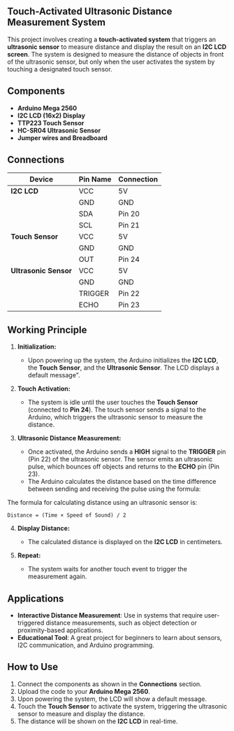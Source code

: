 ## Touch-Activated Ultrasonic Distance Measurement System

This project involves creating a **touch-activated system** that triggers an **ultrasonic sensor** to measure distance and display the result on an **I2C LCD screen**. The system is designed to measure the distance of objects in front of the ultrasonic sensor, but only when the user activates the system by touching a designated touch sensor.

## Components

- **Arduino Mega 2560**
- **I2C LCD (16x2) Display**
- **TTP223 Touch Sensor**
- **HC-SR04 Ultrasonic Sensor**
- **Jumper wires and Breadboard**

## Connections

| **Device**         | **Pin Name**    | **Connection** |
|--------------------|-----------------|----------------|
| **I2C LCD**        | VCC             | 5V             |
|                    | GND             | GND            |
|                    | SDA             | Pin 20         |
|                    | SCL             | Pin 21         |
| **Touch Sensor**   | VCC             | 5V             |
|                    | GND             | GND            |
|                    | OUT             | Pin 24         |
| **Ultrasonic Sensor**| VCC             | 5V             |
|                    | GND             | GND            |
|                    | TRIGGER         | Pin 22         |
|                    | ECHO            | Pin 23         |

## Working Principle

1. **Initialization:**
   - Upon powering up the system, the Arduino initializes the **I2C LCD**, the **Touch Sensor**, and the **Ultrasonic Sensor**. The LCD displays a default message".

2. **Touch Activation:**
   - The system is idle until the user touches the **Touch Sensor** (connected to **Pin 24**). The touch sensor sends a signal to the Arduino, which triggers the ultrasonic sensor to measure the distance.

3. **Ultrasonic Distance Measurement:**
   - Once activated, the Arduino sends a **HIGH** signal to the **TRIGGER** pin (Pin 22) of the ultrasonic sensor. The sensor emits an ultrasonic pulse, which bounces off objects and returns to the **ECHO** pin (Pin 23).
   - The Arduino calculates the distance based on the time difference between sending and receiving the pulse using the formula:

The formula for calculating distance using an ultrasonic sensor is:

	Distance = (Time × Speed of Sound) / 2

4. **Display Distance:**
   - The calculated distance is displayed on the **I2C LCD** in centimeters.

5. **Repeat:**
   - The system waits for another touch event to trigger the measurement again.

## Applications

- **Interactive Distance Measurement**: Use in systems that require user-triggered distance measurements, such as object detection or proximity-based applications.
- **Educational Tool**: A great project for beginners to learn about sensors, I2C communication, and Arduino programming.

## How to Use

1. Connect the components as shown in the **Connections** section.
2. Upload the code to your **Arduino Mega 2560**.
3. Upon powering the system, the LCD will show a default message.
4. Touch the **Touch Sensor** to activate the system, triggering the ultrasonic sensor to measure and display the distance.
5. The distance will be shown on the **I2C LCD** in real-time.


